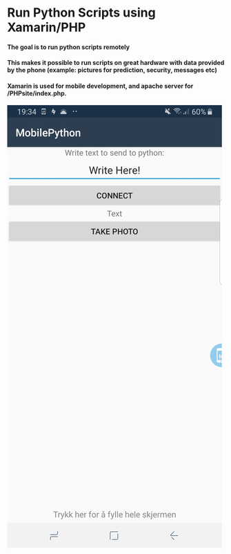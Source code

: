 # Run Python Scripts using Xamarin/PHP
#### The goal is to run python scripts remotely 
#### This makes it possible to run scripts on great hardware with data provided by the phone (example: pictures for prediction, security, messages etc)

#### Xamarin is used for mobile development, and apache server for  /PHPsite/index.php.

![alt text](https://github.com/ebotun/Code/blob/master/Run%20Python%20Scrips%20from%20Mobile/MobilePython.jpg?raw=true)
